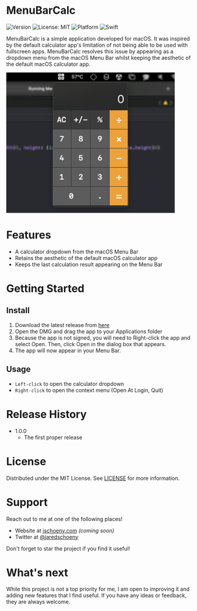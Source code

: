 # MenuBarCalc

![Version](https://img.shields.io/badge/version-1.0.0-blue.svg)
![License: MIT](https://img.shields.io/badge/License-MIT-green.svg)
![Platform](https://img.shields.io/badge/platform-macOS-lightgrey.svg)
![Swift](https://img.shields.io/badge/Swift-5.0-orange.svg)

MenuBarCalc is a simple application developed for macOS. It was inspired by the default calculator app's limitation of not being able to be used with fullscreen apps. MenuBarCalc resolves this issue by appearing as a dropdown menu from the macOS Menu Bar whilst keeping the aesthetic of the default macOS calculator app.

![MenuBarCalc Screenshot](screenshot.png)

# Features

- A calculator dropdown from the macOS Menu Bar
- Retains the aesthetic of the default macOS calculator app
- Keeps the last calculation result appearing on the Menu Bar

# Getting Started

## Install

1. Download the latest release from [here](https://github.com/jschoeny/MenuBarCalc/releases/latest)
2. Open the DMG and drag the app to your Applications folder
3. Because the app is not signed, you will need to Right-click the app and select Open. Then, click Open in the dialog box that appears.
4. The app will now appear in your Menu Bar.

## Usage

- `Left-click` to open the calculator dropdown
- `Right-click` to open the context menu (Open At Login, Quit)

# Release History

- 1.0.0
   - The first proper release

# License

Distributed under the MIT License. See [LICENSE](LICENSE) for more information.

# Support
Reach out to me at one of the following places!
- Website at [jschoeny.com](https://jschoeny.com) _(coming soon)_
- Twitter at [@jaredschoeny](http://twitter.com/jaredschoeny)

Don't forget to star the project if you find it useful!

# What's next
While this project is not a top priority for me, I am open to improving it and adding new features that I find useful. If you have any ideas or feedback, they are always welcome.
